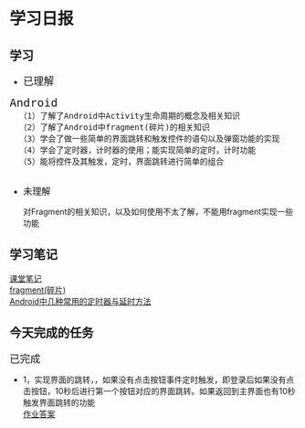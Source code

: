 # 学习日报

## 学习

* <font size=4>已理解</font>
<pre>
<font size=5>Android</font>
  （1）了解了Android中Activity生命周期的概念及相关知识
  （2）了解了Android中fragment(碎片)的相关知识
  （3）学会了做一些简单的界面跳转和触发控件的语句以及弹窗功能的实现
  （4）学会了定时器，计时器的使用；能实现简单的定时，计时功能
  （5）能将控件及其触发，定时，界面跳转进行简单的组合
   
</pre>

* <font size=3.5>未理解</font>

    对Fragment的相关知识，以及如何使用不太了解，不能用fragment实现一些功能

## 学习笔记
[课堂笔记](https://github.com/zhaoanxiang/summertraing/blob/master/0807/%E5%AD%A6%E4%B9%A0%E7%AC%94%E8%AE%B0.md)   
[fragment(碎片)](https://www.jianshu.com/p/9f538c3a1918)  
[Android中几种常用的定时器与延时方法](https://www.cnblogs.com/dame/p/8085983.html)





## 今天完成的任务

<font size=4>已完成</font>
* 1，实现界面的跳转，，如果没有点击按钮事件定时触发，即登录后如果没有点击按钮，10秒后进行第一个按钮对应的界面跳转。如果返回到主界面也有10秒触发界面跳转的功能  
[作业答案](https://github.com/zhaoanxiang/summertraing/tree/master/0807)    

